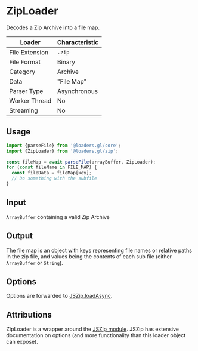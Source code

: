 # ZipLoader

Decodes a Zip Archive into a file map.

| Loader         | Characteristic |
| -------------- | -------------- |
| File Extension | `.zip`         |
| File Format    | Binary         |
| Category       | Archive        |
| Data           | "File Map"     |
| Parser Type    | Asynchronous   |
| Worker Thread  | No             |
| Streaming      | No             |

## Usage

```js
import {parseFile} from '@loaders.gl/core';
import {ZipLoader} from '@loaders.gl/zip';

const fileMap = await parseFile(arrayBuffer, ZipLoader);
for (const fileName in FILE_MAP) {
  const fileData = fileMap[key];
  // Do something with the subfile
}
```

## Input

`ArrayBuffer` containing a valid Zip Archive

## Output

The file map is an object with keys representing file names or relative paths in the zip file, and values being the contents of each sub file (either `ArrayBuffer` or `String`).

## Options

Options are forwarded to [JSZip.loadAsync](https://stuk.github.io/jszip/documentation/api_jszip/load_async.html).

## Attributions

ZipLoader is a wrapper around the [JSZip module](https://stuk.github.io/jszip/). JSZip has extensive documentation on options (and more functionality than this loader object can expose).
